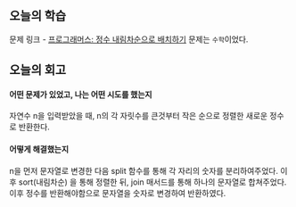 ## 오늘의 학습
문제 링크 - [프로그래머스: 정수 내림차순으로 배치하기](https://school.programmers.co.kr/learn/courses/30/lessons/12933?language=javascript)
문제는 `수학`이었다.


## 오늘의 회고
#### 어떤 문제가 있었고, 나는 어떤 시도를 했는지
자연수 n을 입력받았을 때, n의 각 자릿수를 큰것부터 작은 순으로 정렬한 새로운 정수로 반환한다.

#### 어떻게 해결했는지
n을 먼저 문자열로 변경한 다음 split 함수를 통해 각 자리의 숫자를 분리하여주었다.
이후 sort(내림차순) 을 통해 정렬한 뒤, join 매서드를 통해 하나의 문자열로 합쳐주었다.
이후 정수를 반환해야함으로 문자열을 숫자로 변경하여 반환하였다.
